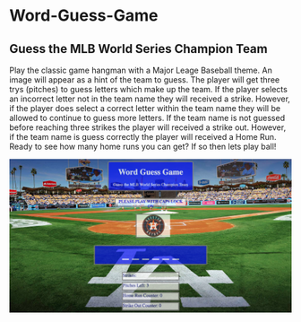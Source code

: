 # Word-Guess-Game

## Guess the MLB World Series Champion Team

Play the classic game hangman with a Major Leage Baseball theme. An image will appear as a hint of the team to guess. The player will get three trys (pitches) to guess letters which make up the team. If the player selects an incorrect letter not in the team name they will received a strike. However, if the player does select a correct letter within the team name they will be allowed to continue to guess more letters. If the team name is not guessed before reaching three strikes the player will received a strike out. However, if the team name is guess correctly the player will received a Home Run. Ready to see how many home runs you can get? If so then lets play ball! 

![alt text](https://github.com/nicolemibarra/Word-Guess-Game/blob/master/assets/images/wordguessgame.jpeg)
     
